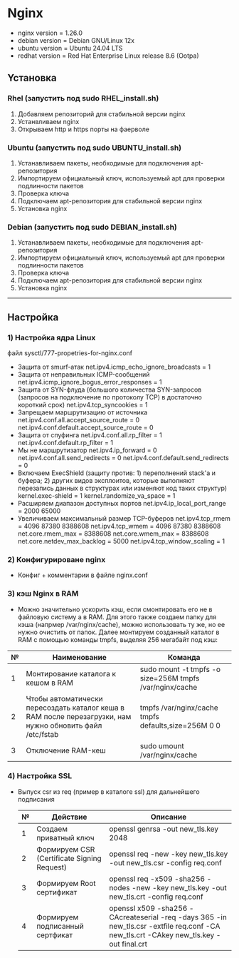 # Nginx

* nginx version = 1.26.0
* debian version = Debian GNU/Linux 12x
* ubuntu version = Ubuntu 24.04 LTS
* redhat version = Red Hat Enterprise Linux release 8.6 (Ootpa)

## Ycтановка
### Rhel (запустить под sudo RHEL_install.sh)
1) Добавляем репозиторий для стабильной версии nginx
2) Устанвливаем nginx
3) Открываем http и https порты на фаерволе

### Ubuntu (запустить под sudo UBUNTU_install.sh)
1) Устанавливаем пакеты, необходимые для подключения apt-репозитория
2) Импортируем официальный ключ, используемый apt для проверки подлинности пакетов
3) Проверка ключа
4) Подключаем apt-репозитория для стабильной версии nginx
5) Установка nginx

### Debian (запустить под sudo DEBIAN_install.sh)
1) Устанавливаем пакеты, необходимые для подключения apt-репозитория
2) Импортируем официальный ключ, используемый apt для проверки подлинности пакетов
3) Проверка ключа
4) Подключаем apt-репозитория для стабильной версии nginx
5) Установка nginx

---
## Настройка
### 1) Настройка ядра Linux
файл sysctl/777-propetries-for-nginx.conf
* Защита от smurf-атак
    net.ipv4.icmp_echo_ignore_broadcasts = 1
* Защита от неправильных ICMP-сообщений
    net.ipv4.icmp_ignore_bogus_error_responses = 1
* Защита от SYN-флуда (большого количества SYN-запросов (запросов на подключение по протоколу TCP) в достаточно короткий срок)
    net.ipv4.tcp_syncookies = 1
* Запрещаем маршрутизацию от источника
    net.ipv4.conf.all.accept_source_route = 0
    net.ipv4.conf.default.accept_source_route = 0
* Защита от спуфинга
    net.ipv4.conf.all.rp_filter = 1
    net.ipv4.conf.default.rp_filter = 1
*  Мы не маршрутизатор
    net.ipv4.ip_forward = 0
    net.ipv4.conf.all.send_redirects = 0
    net.ipv4.conf.default.send_redirects = 0
* Включаем ExecShield (защиту против: 1) переполнений stack'а и буфера; 2) других видов эксплоитов, которые выполняют перезапись данных в структурах или изменяют код таких структур)
    kernel.exec-shield = 1
    kernel.randomize_va_space = 1
* Расширяем диапазон доступных портов
    net.ipv4.ip_local_port_range = 2000 65000
* Увеличиваем максимальный размер TCP-буферов
    net.ipv4.tcp_rmem = 4096 87380 8388608
    net.ipv4.tcp_wmem = 4096 87380 8388608
    net.core.rmem_max = 8388608
    net.core.wmem_max = 8388608
    net.core.netdev_max_backlog = 5000
    net.ipv4.tcp_window_scaling = 1

### 2) Конфигурироване nginx
*  Конфиг + комментарии в файле nginx.conf

### 3) кэш Nginx в RAM
* Можно значительно ускорить кэш, если смонтировать его не в файловую систему а в RAM. 
Для этого также создаем папку для кэша (напрмер /var/nginx/cache), можно использовать ту же, но ее нужно очистить от папок. Далее монтируем созданный каталог в RAM с помощью команды tmpfs, выделяя 256 мегабайт под кэш:

| № | Наименование                                                                                              |Команда|
|---|-----------------------------------------------------------------------------------------------------------|-------|
| 1 | Монтирование каталога к кешом в RAM                                                                       |sudo mount -t tmpfs -o size=256M tmpfs /var/nginx/cache|
| 2 | Чтобы автоматически пересоздать каталог кеша в RAM после перезагрузки, нам нужно обновить файл /etc/fstab |tmpfs /var/nginx/cache tmpfs defaults,size=256M 0 0|
| 3 | Отключение RAM-кеш                                                                                        |sudo umount /var/nginx/cache|

### 4) Настройка SSL
* Выпуск csr из req (пример в каталоге ssl) для дальнейшего подписания 

  | № | Действие                                    |Описание| 
  |---|---------------------------------------------|-------|
  | 1 | Создаем приватный ключ                      |openssl genrsa -out new_tls.key 2048|
  | 2 | Формируем CSR (Certificate Signing Request) |openssl req -new -key new_tls.key -out new_tls.csr -config req.conf|
  | 3 | Формируем Root сертификат                   |openssl req -x509 -sha256 -nodes -new -key new_tls.key -out new_tls.crt -config req.conf     |
  | 4 | Формируем подписанный сертфикат             | openssl x509 -sha256 -CAcreateserial -req -days 365 -in new_tls.csr -extfile req.conf -CA new_tls.crt -CAkey new_tls.key -out final.crt|
